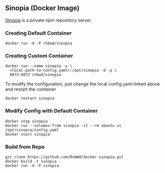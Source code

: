 ## Sinopia (Docker Image)

[Sinopia](https://github.com/rlidwka/sinopia) is a private npm repository server. 

### Creating Default Container

`docker run -d -P rnbwd/sinopia`

### Creating Custom Container


    docker run --name sinopia -v \
      <local-path-to-config.yaml>:/opt/sinopia -d -p \
      4873:4873 rnbwd/sinopia


To modify the configuration, just change the local config.yaml linked above and restart the container

`docker restart sinopia`

### Modify Config with Default Container 

    docker stop sinopia
    docker run --volumes-from sinopia -it --rm ubuntu vi /opt/sinopia/config.yaml
    docker start sinopia

### Build from Repo

    git clone https://github.com/RnbWd/docker-sinopia.git
    docker build -t sinopia .
    docker run -d -P sinopia

